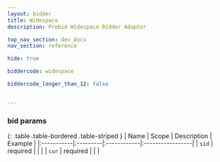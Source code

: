 ```yaml
---
layout: bidder
title: Widespace
description: Prebid Widespace Bidder Adaptor

top_nav_section: dev_docs
nav_section: reference

hide: true

biddercode: widespace

biddercode_longer_than_12: false


---
```


### bid params

{: .table .table-bordered .table-striped }
| Name | Scope | Description | Example |
|:-----------|:---------|:------------|:-----------------|
| `sid` | required | | |
| `cur` | required | | |
